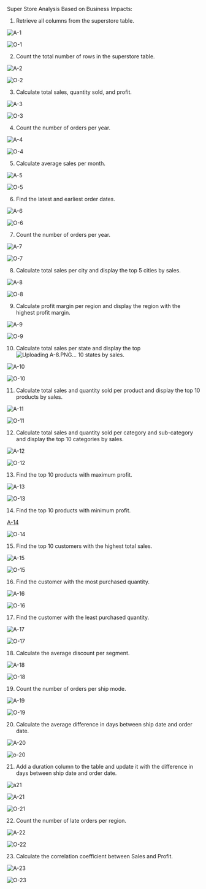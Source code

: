 Super Store Analysis Based on Business Impacts:
1. Retrieve all columns from the superstore table.
 
 ![A-1](https://github.com/VenkyAdi/SQL-Analysis/assets/38469568/185fd2f2-a94a-4e31-9fd3-ce1a7ebead81)

 ![O-1](https://github.com/VenkyAdi/SQL-Analysis/assets/38469568/acdc642c-9e4f-4770-9587-a9e037abca8f)

2. Count the total number of rows in the superstore table.
 
 ![A-2](https://github.com/VenkyAdi/SQL-Analysis/assets/38469568/e0ce7481-92b0-4467-be8f-6bad9b28cd37)

 ![O-2](https://github.com/VenkyAdi/SQL-Analysis/assets/38469568/9e93b422-74e1-4809-93a7-1ce86fe2a643)

3. Calculate total sales, quantity sold, and profit.
 
![A-3](https://github.com/VenkyAdi/SQL-Analysis/assets/38469568/eb3aa002-ca2e-4ecb-8be4-75ce0ac7f470)

![O-3](https://github.com/VenkyAdi/SQL-Analysis/assets/38469568/6a05c536-55f8-496a-b7ff-c5602c40d6e3)

 
4. Count the number of orders per year.
 
 ![A-4](https://github.com/VenkyAdi/SQL-Analysis/assets/38469568/213b7318-53a8-42c2-b2f1-23fe0dff89b6)

 ![O-4](https://github.com/VenkyAdi/SQL-Analysis/assets/38469568/e1713f58-b94c-4be7-a119-18a49b1fb6fe)


5. Calculate average sales per month.
 
![A-5](https://github.com/VenkyAdi/SQL-Analysis/assets/38469568/9ebc86b9-5596-49fa-b936-a074b640ae72)

![O-5](https://github.com/VenkyAdi/SQL-Analysis/assets/38469568/a2c3b53f-fc61-47f1-b787-a2c24b3c3241)

6. Find the latest and earliest order dates.
 
![A-6](https://github.com/VenkyAdi/SQL-Analysis/assets/38469568/4ea54cf7-c37f-4e20-8433-ea449a5eb965)

![O-6](https://github.com/VenkyAdi/SQL-Analysis/assets/38469568/45e656c9-48bb-421d-9881-facf8b8095fb)

7. Count the number of orders per year.
 
![A-7](https://github.com/VenkyAdi/SQL-Analysis/assets/38469568/fab21c8c-c793-4163-94f0-678bdf5c849e)

![O-7](https://github.com/VenkyAdi/SQL-Analysis/assets/38469568/187b9261-74bc-40b8-b67c-0deaab297a0c)
 
8. Calculate total sales per city and display the top 5 cities by sales.
 
![A-8](https://github.com/VenkyAdi/SQL-Analysis/assets/38469568/6ee1e239-3dfb-4787-8aa6-9959eced30fa)

![O-8](https://github.com/VenkyAdi/SQL-Analysis/assets/38469568/d4f0e4e1-6d63-4677-96b4-2c63a256d982)
 
9. Calculate profit margin per region and display the region with the highest profit margin.
 
 ![A-9](https://github.com/VenkyAdi/SQL-Analysis/assets/38469568/9b780b63-55ab-4596-8e7c-146e2287d255)

 ![O-9](https://github.com/VenkyAdi/SQL-Analysis/assets/38469568/e6996181-7b51-4090-aaea-0f64c506c13c)

10. Calculate total sales per state and display the top![Uploading A-8.PNG…]()
 10 states by sales.
 
![A-10](https://github.com/VenkyAdi/SQL-Analysis/assets/38469568/3f2c5ab4-e356-400f-bb56-a563b533fa77)

![O-10](https://github.com/VenkyAdi/SQL-Analysis/assets/38469568/d1b5a3db-8ac1-46fd-8f9a-e68cce23c150)

11. Calculate total sales and quantity sold per product and display the top 10 products by sales.
 
![A-11](https://github.com/VenkyAdi/SQL-Analysis/assets/38469568/cb4d8eda-fca8-4c38-b62d-77e703717b65)

![O-11](https://github.com/VenkyAdi/SQL-Analysis/assets/38469568/f3fdf2d4-d9a7-4ca3-81bd-b8a535c6f555)

 
12. Calculate total sales and quantity sold per category and sub-category and display the top 10 categories by sales.
 
![A-12](https://github.com/VenkyAdi/SQL-Analysis/assets/38469568/921c5b12-f6f1-436f-93f1-b1c648b07737)

![O-12](https://github.com/VenkyAdi/SQL-Analysis/assets/38469568/fc2af74e-b55c-4673-8967-c4d09cf45754)


13. Find the top 10 products with maximum profit.
 
![A-13](https://github.com/VenkyAdi/SQL-Analysis/assets/38469568/d8b3e491-da04-420d-b080-12e1f5ff86fd)

![O-13](https://github.com/VenkyAdi/SQL-Analysis/assets/38469568/5dae6d16-b75c-4573-99fb-2186c0491372)

14. Find the top 10 products with minimum profit.

[A-14](https://github.com/VenkyAdi/SQL-Analysis/assets/38469568/1cee3cad-c093-4fcb-a3d8-4cbb4102b495)

![O-14](https://github.com/VenkyAdi/SQL-Analysis/assets/38469568/4cdf46cc-7665-417f-9267-f95e5f0d53b6)

15. Find the top 10 customers with the highest total sales.
 
![A-15](https://github.com/VenkyAdi/SQL-Analysis/assets/38469568/307ad308-ea08-4099-99ac-94bb99b04c61)

![O-15](https://github.com/VenkyAdi/SQL-Analysis/assets/38469568/1f317a74-cb4f-43ca-9e3b-4601086d108b)

16. Find the customer with the most purchased quantity.

![A-16](https://github.com/VenkyAdi/SQL-Analysis/assets/38469568/4b39a967-86ed-4169-90d6-0597484ed0bd)

![O-16](https://github.com/VenkyAdi/SQL-Analysis/assets/38469568/1a58dce5-ecaf-46c2-bc24-1924216cae01)

 
17. Find the customer with the least purchased quantity.
 
![A-17](https://github.com/VenkyAdi/SQL-Analysis/assets/38469568/875f7831-9e50-4e57-bcd8-20976288454f)

![O-17](https://github.com/VenkyAdi/SQL-Analysis/assets/38469568/d28b8f28-8665-48c2-a502-c587d7888f7a)

 
18. Calculate the average discount per segment.
 
![A-18](https://github.com/VenkyAdi/SQL-Analysis/assets/38469568/b235bf21-fdb6-479a-aeaf-63dc479d69ad)

![O-18](https://github.com/VenkyAdi/SQL-Analysis/assets/38469568/368dbf20-48d4-45a9-857f-82ba4d990a6b)

 
19. Count the number of orders per ship mode.
 
![A-19](https://github.com/VenkyAdi/SQL-Analysis/assets/38469568/e8325322-4481-4312-9ea2-ef25bac72fb6)

![O-19](https://github.com/VenkyAdi/SQL-Analysis/assets/38469568/3460d8e2-28fb-4c4b-a0f9-57a4b0eb34c9)

 
20. Calculate the average difference in days between ship date and order date.
 
![A-20](https://github.com/VenkyAdi/SQL-Analysis/assets/38469568/9753afa9-90a9-4ff6-ac8a-3c9b95b9a0db)

![o-20](https://github.com/VenkyAdi/SQL-Analysis/assets/38469568/3fb98be7-2fd2-44f5-bba3-f55c031aaadf)

21. Add a duration column to the table and update it with the difference in days between ship date and order date.

 
![a21](https://github.com/VenkyAdi/SQL-Analysis/assets/38469568/c870c54d-f88d-4f15-b879-50bebf614869)

![A-21](https://github.com/VenkyAdi/SQL-Analysis/assets/38469568/a0660c17-1e43-42ca-a355-37fb2570bdf1)

![O-21](https://github.com/VenkyAdi/SQL-Analysis/assets/38469568/1d1d1626-ae31-4d75-8e1a-5523a65b94d4)


22. Count the number of late orders per region.
 
![A-22](https://github.com/VenkyAdi/SQL-Analysis/assets/38469568/0e332e36-cd41-4ab5-8801-584d4fc80960)

![O-22](https://github.com/VenkyAdi/SQL-Analysis/assets/38469568/2b9f3eee-2f43-41e8-aed7-b6b59db4a90f)


23. Calculate the correlation coefficient between Sales and Profit.
 
![A-23](https://github.com/VenkyAdi/SQL-Analysis/assets/38469568/f652f514-5841-45ed-ad8b-ac16dc97d018)

![O-23](https://github.com/VenkyAdi/SQL-Analysis/assets/38469568/a5197ddd-6a19-4852-a68a-1e9e01bc2a08)




